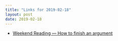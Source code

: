 ```yaml
---
title: "Links for 2019-02-18"
layout: post
date: 2019-02-18
---
```


* [Weekend Reading — How to finish an argument](https://labnotes.org/weekend-reading-how-to-finish-an-argument/)
